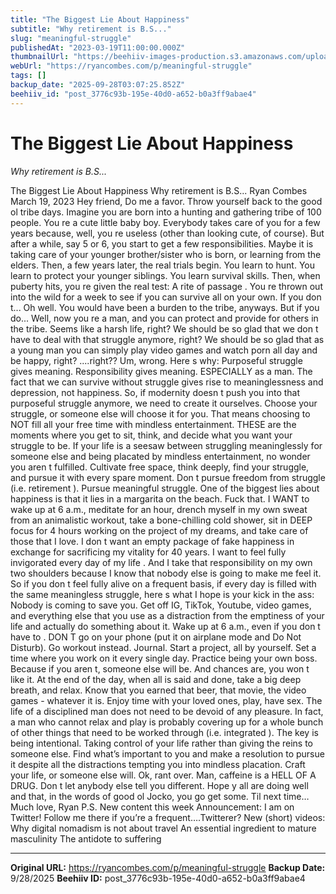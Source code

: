 ```yaml
---
title: "The Biggest Lie About Happiness"
subtitle: "Why retirement is B.S..."
slug: "meaningful-struggle"
publishedAt: "2023-03-19T11:00:00.000Z"
thumbnailUrl: "https://beehiiv-images-production.s3.amazonaws.com/uploads/asset/file/5dd26deb-e333-47c3-bc86-beadeb9a44cd/d-jonez-jj4x2mlEYQ0-unsplash.jpg?t=1679196264"
webUrl: "https://ryancombes.com/p/meaningful-struggle"
tags: []
backup_date: "2025-09-28T03:07:25.852Z"
beehiiv_id: "post_3776c93b-195e-40d0-a652-b0a3ff9abae4"
---
```


# The Biggest Lie About Happiness

*Why retirement is B.S...*



The Biggest Lie About Happiness Why retirement is B.S... Ryan Combes March 19, 2023 Hey friend, Do me a favor. Throw yourself back to the good ol tribe days. Imagine you are born into a hunting and gathering tribe of 100 people. You re a cute little baby boy. Everybody takes care of you for a few years because, well, you re useless (other than looking cute, of course). But after a while, say 5 or 6, you start to get a few responsibilities. Maybe it is taking care of your younger brother/sister who is born, or learning from the elders. Then, a few years later, the real trials begin. You learn to hunt. You learn to protect your younger siblings. You learn survival skills. Then, when puberty hits, you re given the real test: A rite of passage . You re thrown out into the wild for a week to see if you can survive all on your own. If you don t... Oh well. You would have been a burden to the tribe, anyways. But if you do... Well, now you re a man, and you can protect and provide for others in the tribe. Seems like a harsh life, right? We should be so glad that we don t have to deal with that struggle anymore, right? We should be so glad that as a young man you can simply play video games and watch porn all day and be happy, right? ....right?? Um, wrong. Here s why: Purposeful struggle gives meaning. Responsibility gives meaning. ESPECIALLY as a man. The fact that we can survive without struggle gives rise to meaninglessness and depression, not happiness. So, if modernity doesn t push you into that purposeful struggle anymore, we need to create it ourselves. Choose your struggle, or someone else will choose it for you. That means choosing to NOT fill all your free time with mindless entertainment. THESE are the moments where you get to sit, think, and decide what you want your struggle to be. If your life is a seesaw between struggling meaninglessly for someone else and being placated by mindless entertainment, no wonder you aren t fulfilled. Cultivate free space, think deeply, find your struggle, and pursue it with every spare moment. Don t pursue freedom from struggle (i.e. retirement ). Pursue meaningful struggle. One of the biggest lies about happiness is that it lies in a margarita on the beach. Fuck that. I WANT to wake up at 6 a.m., meditate for an hour, drench myself in my own sweat from an animalistic workout, take a bone-chilling cold shower, sit in DEEP focus for 4 hours working on the project of my dreams, and take care of those that I love. I don t want an empty package of fake happiness in exchange for sacrificing my vitality for 40 years. I want to feel fully invigorated every day of my life . And I take that responsibility on my own two shoulders because I know that nobody else is going to make me feel it. So if you don t feel fully alive on a frequent basis, if every day is filled with the same meaningless struggle, here s what I hope is your kick in the ass: Nobody is coming to save you. Get off IG, TikTok, Youtube, video games, and everything else that you use as a distraction from the emptiness of your life and actually do something about it. Wake up at 6 a.m., even if you don t have to . DON T go on your phone (put it on airplane mode and Do Not Disturb). Go workout instead. Journal. Start a project, all by yourself. Set a time where you work on it every single day. Practice being your own boss. Because if you aren t, someone else will be. And chances are, you won t like it. At the end of the day, when all is said and done, take a big deep breath, and relax. Know that you earned that beer, that movie, the video games - whatever it is. Enjoy time with your loved ones, play, have sex. The life of a disciplined man does not need to be devoid of any pleasure. In fact, a man who cannot relax and play is probably covering up for a whole bunch of other things that need to be worked through (i.e. integrated ). The key is being intentional. Taking control of your life rather than giving the reins to someone else. Find what’s important to you and make a resolution to pursue it despite all the distractions tempting you into mindless placation. Craft your life, or someone else will. Ok, rant over. Man, caffeine is a HELL OF A DRUG. Don t let anybody else tell you different. Hope y all are doing well and that, in the words of good ol Jocko, you go get some. Til next time… Much love, Ryan P.S. New content this week Announcement: I am on Twitter! Follow me there if you’re a frequent….Twitterer? New (short) videos: Why digital nomadism is not about travel An essential ingredient to mature masculinity The antidote to suffering

---

**Original URL:** https://ryancombes.com/p/meaningful-struggle
**Backup Date:** 9/28/2025
**Beehiiv ID:** post_3776c93b-195e-40d0-a652-b0a3ff9abae4
